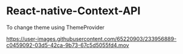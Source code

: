 # React-native-Context-API

To change theme using ThemeProvider


https://user-images.githubusercontent.com/65220903/233956889-c0459092-03d5-42ca-9b73-67c5d5055fd4.mov

